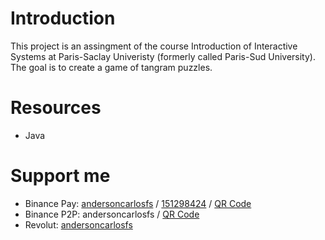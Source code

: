 # Introduction
This project is an assingment of the course Introduction of Interactive Systems at Paris-Saclay Univeristy (formerly called Paris-Sud University). The goal is to create a game of tangram puzzles. 

# Resources
- Java

# Support me

- Binance Pay: [andersoncarlosfs](https://app.binance.com/cn/qr/dplk69e279fff5e8445ea2060689c0d56291) / [151298424](https://app.binance.com/cn/qr/dplk69e279fff5e8445ea2060689c0d56291) / [QR Code](https://raw.githubusercontent.com/andersoncarlosfs/resume/main/assets/images/binance_pay.jpeg)
- Binance P2P: andersoncarlosfs / [QR Code](https://raw.githubusercontent.com/andersoncarlosfs/resume/main/assets/images/binance_p2p.jpeg)
- Revolut: [andersoncarlosfs](https://revolut.me/andersoncarlosfs) 

